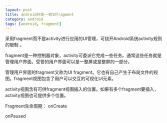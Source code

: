 ```yaml
---
layout: post
title: android开发——初识fragment
category: android
tags: [android, fragment]
---
```


采用fragment而不是activity进行应用的UI管理，可绕开Android系统activity规则的限制 。

fragment是一种控制器对象，activity可委派它完成一些任务。通常这些任务就是管理用户界面。受管的用户界面可以是一整屏或是整屏的一部分。

 管理用户界面的fragment又称为UI fragment。它也有自己产生于布局文件的视图。fragment视图包含了用户可以交互的可视化UI元素。

 activity视图含有可供fragment视图插入的位置。如果有多个fragment要插入，activity视图也可提供多个位置。

 Fragment生命周期：
 onCreate

 onPaused